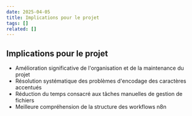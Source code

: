 ```yaml
---
date: 2025-04-05
title: Implications pour le projet
tags: []
related: []
---
```


## Implications pour le projet
- Amélioration significative de l'organisation et de la maintenance du projet
- Résolution systématique des problèmes d'encodage des caractères accentués
- Réduction du temps consacré aux tâches manuelles de gestion de fichiers
- Meilleure compréhension de la structure des workflows n8n

#
